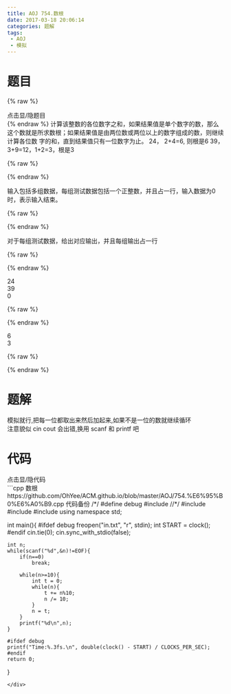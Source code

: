 ```yaml
---
title: AOJ 754.数根
date: 2017-03-18 20:06:14
categories: 题解
tags:
 - AOJ
 - 模拟
---
```


# 题目
{% raw %}
<div><div class="fold_hider"><div class="close hider_title">点击显/隐题目</div></div><div class="fold">
    <div class="oj">   
        <div class="part" title="Description">
{% endraw %}
计算该整数的各位数字之和，如果结果值是单个数字的数，那么这个数就是所求数根；如果结果值是由两位数或两位以上的数字组成的数，则继续计算各位数  
字的和，直到结果值只有一位数字为止。  
24， 2+4=6, 则根是6  
39， 3+9=12，1+2=3，根是3  
  
  

{% raw %}
        </div>
        <div class="part" title="Input">
{% endraw %}
  
输入包括多组数据，每组测试数据包括一个正整数，并且占一行，输入数据为0时，表示输入结束。  
  
  

{% raw %}
        </div>
        <div class="part" title="Output">
{% endraw %}
  
对于每组测试数据，给出对应输出，并且每组输出占一行  
  
  

{% raw %}
        </div>
        <div class="samp">
            <div class="clear"></div>
            <div class="input part" title="Sample Input">
{% endraw %}
  
24  
39  
0  
  
  

{% raw %}
            </div>
            <div class="output part" title="Sample Output">
{% endraw %}
  
6  
3  
  

{% raw %}
            </div>
            <div class="clear"></div>
        </div>
    </div>
</div></div>
{% endraw %}

<!--more-->
# 题解

模拟就行,把每一位都取出来然后加起来,如果不是一位的数就继续循环  
注意貌似 cin cout 会出错,换用 scanf 和 printf 吧

# 代码
<div><div class="fold_hider"><div class="close hider_title">点击显/隐代码</div></div><div class="fold">```cpp 数根 https://github.com/OhYee/ACM.github.io/blob/master/AOJ/754.%E6%95%B0%E6%A0%B9.cpp 代码备份
/*/
#define debug
#include <ctime>
//*/
#include <cstdio>
#include <iostream>
#include <cstring>
using namespace std;
 
int main(){
    #ifdef debug
    freopen("in.txt", "r", stdin);
    int START = clock();
    #endif
    cin.tie(0);
    cin.sync_with_stdio(false);
     
    int n;
    while(scanf("%d",&n)!=EOF){
        if(n==0) 
            break;
 
        while(n>=10){
            int t = 0;
            while(n){
                t += n%10;
                n /= 10;
            }
            n = t;
        }
        printf("%d\n",n);
    }
 
    #ifdef debug
    printf("Time:%.3fs.\n", double(clock() - START) / CLOCKS_PER_SEC);
    #endif
    return 0;
}
```
</div>